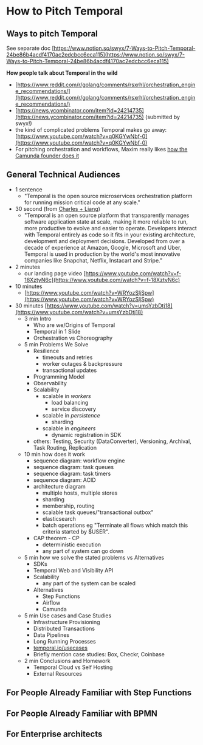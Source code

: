 # How to Pitch Temporal

## Ways to pitch Temporal

See separate doc [](https://www.notion.so/7-Ways-to-Pitch-Temporal-24be86b4acdf4170ac2edcbcc6eca115)[https://www.notion.so/swyx/7-Ways-to-Pitch-Temporal-24be86b4acdf4170ac2edcbcc6eca115](https://www.notion.so/swyx/7-Ways-to-Pitch-Temporal-24be86b4acdf4170ac2edcbcc6eca115)

**How people talk about Temporal in the wild**

-   [](https://www.reddit.com/r/golang/comments/rsxrhl/orchestration_engine_recommendations/)[https://www.reddit.com/r/golang/comments/rsxrhl/orchestration_engine_recommendations/](https://www.reddit.com/r/golang/comments/rsxrhl/orchestration_engine_recommendations/)
-   [](https://news.ycombinator.com/item?id=24214735)[https://news.ycombinator.com/item?id=24214735](https://news.ycombinator.com/item?id=24214735) (submitted by swyx!)
-   the kind of complicated problems Temporal makes go away: [](https://www.youtube.com/watch?v=q0KGYwNbf-0)[https://www.youtube.com/watch?v=q0KGYwNbf-0](https://www.youtube.com/watch?v=q0KGYwNbf-0)
-   For pitching orchestration and workflows, Maxim really likes [how the Camunda founder does it](https://www.youtube.com/watch?v=EegrVoPTRbQ)

## General Technical Audiences

-   1 sentence
    -   "Temporal is the open source microservices orchestration platform for running mission critical code at any scale."
-   30 second (from [Charles + Liang](https://temporaltechnologies.slack.com/archives/C025MMBNTEV/p1644359403801589))
    -   "Temporal is an open source platform that transparently manages software application state at scale, making it more reliable to run, more productive to evolve and easier to operate. Developers interact with Temporal entirely as code so it fits in your existing architecture, development and deployment decisions. Developed from over a decade of experience at Amazon, Google, Microsoft and Uber, Temporal is used in production by the world's most innovative companies like Snapchat, Netflix, Instacart and Stripe.”
-   2 minutes
    -   our landing page video [](https://www.youtube.com/watch?v=f-18XztyN6c)[https://www.youtube.com/watch?v=f-18XztyN6c](https://www.youtube.com/watch?v=f-18XztyN6c)
-   10 minutes
    -   [](https://www.youtube.com/watch?v=WRYozSljSpw)[https://www.youtube.com/watch?v=WRYozSljSpw](https://www.youtube.com/watch?v=WRYozSljSpw)
-   30 minutes [](https://www.youtube.com/watch?v=umsYzbDtj18)[https://www.youtube.com/watch?v=umsYzbDtj18](https://www.youtube.com/watch?v=umsYzbDtj18)
    -   3 min Intro
        -   Who are we/Origins of Temporal
        -   Temporal in 1 Slide
        -   Orchestration vs Choreography
    -   5 min Problems We Solve
        -   Resilience
            -   timeouts and retries
            -   worker outages & backpressure
            -   transactional updates
        -   Programming Model
        -   Observability
        -   Scalability
            -   scalable in _workers_
                -   load balancing
                -   service discovery
            -   scalable in _persistence_
                -   sharding
            -   scalable in _engineers_
                -   dynamic registration in SDK
        -   others: Testing, Security (DataConverter), Versioning, Archival, Task Routing, Replication
    -   10 min how does it work
        -   sequence diagram: workflow engine
        -   sequence diagram: task queues
        -   sequence diagram: task timers
        -   sequence diagram: ACID
        -   architecture diagram
            -   multiple hosts, multiple stores
            -   sharding
            -   membership, routing
            -   scalable task queues/"transactional outbox"
            -   elasticsearch
            -   batch operations eg "Terminate all flows which match this criteria started by $USER".
        -   CAP theorem - CP
            -   deterministic execution
            -   any part of system can go down
    -   5 min how we solve the stated problems vs Alternatives
        -   SDKs
        -   Temporal Web and Visibility API
        -   Scalability
            -   any part of the system can be scaled
        -   Alternatives
            -   Step Functions
            -   Airflow
            -   Camunda
    -   5 min Use cases and Case Studies
        -   Infrastructure Provisioning
        -   Distributed Transactions
        -   Data Pipelines
        -   Long Running Processes
        -   [temporal.io/usecases](http://temporal.io/usecases)
        -   Briefly mention case studies: Box, Checkr, Coinbase
    -   2 min Conclusions and Homework
        -   Temporal Cloud vs Self Hosting
        -   External Resources

## For People Already Familiar with Step Functions

## For People Already Familiar with BPMN

## For Enterprise architects